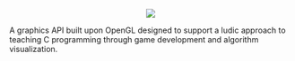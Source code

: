 <p align="center">
  <img src="https://user-images.githubusercontent.com/77863706/109902922-d7e61800-7c79-11eb-8a15-ea213f9ba810.png">
</p>



A graphics API built upon OpenGL designed to support a ludic approach to teaching C programming through game development and algorithm visualization.

